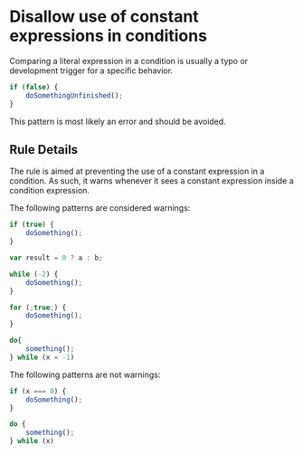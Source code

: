 # Disallow use of constant expressions in conditions

Comparing a literal expression in a condition is usually a typo or development trigger for a specific behavior.

```js
if (false) {
    doSomethingUnfinished();
}
```

This pattern is most likely an error and should be avoided.

## Rule Details

The rule is aimed at preventing the use of a constant expression in a condition.
As such, it warns whenever it sees a constant expression inside a condition expression.

The following patterns are considered warnings:

```js
if (true) {
    doSomething();
}
```

```js
var result = 0 ? a : b;
```

```js
while (-2) {
    doSomething();
}
```

```js
for (;true;) {
    doSomething();
}
```

```js
do{
    something();
} while (x = -1)
```

The following patterns are not warnings:

```js
if (x === 0) {
    doSomething();
}
```

```js
do {
    something();
} while (x)
```